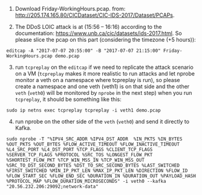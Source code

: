 1. Download Friday-WorkingHours.pcap. from: http://205.174.165.80/CICDataset/CIC-IDS-2017/Dataset/PCAPs.

2. The DDoS LOIC attack is at (15:56 – 16:16) according to the documentation:  https://www.unb.ca/cic/datasets/ids-2017.html.
So please slice the pcap on this part (considering the timezone (+5 hours)):

```console
editcap -A "2017-07-07 20:55:00" -B "2017-07-07 21:15:00" Friday-WorkingHours.pcap demo.pcap
```

3. run ```tcpreplay``` on the ```editcap``` if we need to replicate the attack scenario on a VM
(```tcpreplay``` makes it more realistic to run attacks and let nprobe monitor a veth on a namespace where tcpreplay is run), 
so please create a namespace and one veth (veth1) is on that side and the other ```veth``` (```veth0```) will be monitored by ```nprobe``` 
in the next step) when you run ```tcpreplay```, it should be something like this:

```console
sudo ip netns exec tcpreplay tcpreplay -i veth1 demo.pcap
```

4. run nprobe on the other side of the ```veth``` (```veth0```) and send it directly to Kafka.

```console
sudo nprobe -T "%IPV4_SRC_ADDR %IPV4_DST_ADDR  %IN_PKTS %IN_BYTES %OUT_PKTS %OUT_BYTES %FLOW_ACTIVE_TIMEOUT %FLOW_INACTIVE_TIMEOUT %L4_SRC_PORT %L4_DST_PORT %TCP_FLAGS %CLIENT_TCP_FLAGS %SERVER_TCP_FLAGS %PROTOCOL %SRC_TOS %LONGEST_FLOW_PKT %SHORTEST_FLOW_PKT %TCP_WIN_MSS_IN %TCP_WIN_MSS_OUT %SRC_TO_DST_SECOND_BYTES %DST_TO_SRC_SECOND_BYTES %LAST_SWITCHED %FIRST_SWITCHED %MIN_IP_PKT_LEN %MAX_IP_PKT_LEN %DIRECTION %FLOW_ID %FLOW_START_SEC %FLOW_END_SEC %DURATION_IN %DURATION_OUT %PAYLOAD_HASH %PROTOCOL_MAP %FLOW_DURATION_MICROSECONDS" -i veth0 --kafka "20.56.232.206:29092;network-data"
```
